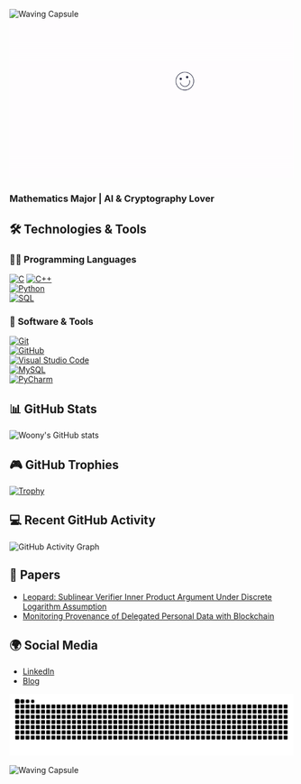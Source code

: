 ![Waving Capsule](https://capsule-render.vercel.app/api?type=waving&color=8A2BE2&height=150&section=header)
<img src="https://github.com/Leegwangwoon/Leegwangwoon/blob/main/image/welcome3.gif" width="850">


### Mathematics Major | AI & Cryptography Lover

## 🛠️ Technologies & Tools

### 🧑‍💻 **Programming Languages**  
[![C](https://img.shields.io/badge/C-00599C?style=flat&logo=c&logoColor=white)](https://en.wikipedia.org/wiki/C_(programming_language))  
[![C++](https://img.shields.io/badge/C%2B%2B-00599C?style=flat&logo=c%2B%2B&logoColor=white)](https://en.wikipedia.org/wiki/C%2B%2B)  
[![Python](https://img.shields.io/badge/Python-3776AB?style=flat&logo=python&logoColor=white)](https://www.python.org/)  
[![SQL](https://img.shields.io/badge/SQL-003B57?style=flat&logo=postgresql&logoColor=white)](https://www.mysql.com/)

### 🔧 **Software & Tools**  
[![Git](https://img.shields.io/badge/Git-F05032?style=flat&logo=git&logoColor=white)](https://git-scm.com/)  
[![GitHub](https://img.shields.io/badge/GitHub-181717?style=flat&logo=github&logoColor=white)](https://github.com/Leegwangwoon/forme)  
[![Visual Studio Code](https://img.shields.io/badge/Visual%20Studio%20Code-007ACC?style=flat&logo=visualstudiocode&logoColor=white)](https://code.visualstudio.com/)  
[![MySQL](https://img.shields.io/badge/MySQL-4479A1?style=flat&logo=mysql&logoColor=white)](https://www.mysql.com/)  
[![PyCharm](https://img.shields.io/badge/PyCharm-000000?style=flat&logo=pycharm&logoColor=white)](https://www.jetbrains.com/pycharm/)


## 📊 GitHub Stats
![Woony's GitHub stats](https://github-readme-stats.vercel.app/api?username=Leegwangwoon&count_private=true&show_icons=true&theme=cobalt)

## 🎮 GitHub Trophies
[![Trophy](https://github-profile-trophy.vercel.app/?username=Leegwangwoon&theme=onedark&margin-w=15&margin-h=15)](https://github.com/ryo-ma/github-profile-trophy)


## 💻 Recent GitHub Activity
![GitHub Activity Graph](https://github-readme-activity-graph.vercel.app/graph?username=Leegwangwoon&bg_color=1a1a1a&color=00ff99&line=ff00ff&point=ffffff&area=true&area_color=0066ff)

## 📝 Papers
- [Leopard: Sublinear Verifier Inner Product Argument Under Discrete Logarithm Assumption](https://ieeexplore.ieee.org/abstract/document/10198341)  
- [Monitoring Provenance of Delegated Personal Data with Blockchain](https://ieeexplore.ieee.org/abstract/document/9881821)  

## 🌍 Social Media
- [LinkedIn](https://www.linkedin.com/in/%EA%B4%91%EC%9A%B4-%EC%9D%B4-072355229/)
- [Blog](https://velog.io/@woony)

<img src="https://github.com/Leegwangwoon/Leegwangwoon/blob/output/github-contribution-grid-snake.svg"/>

![Waving Capsule](https://capsule-render.vercel.app/api?type=waving&color=8A2BE2&height=150&section=footer)

